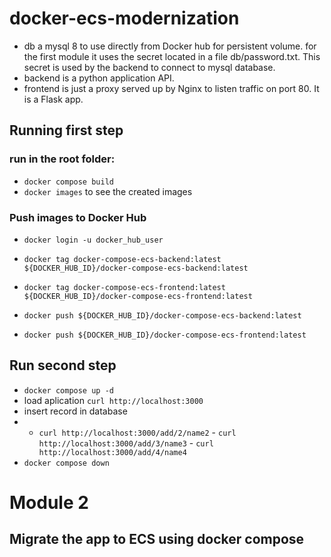 # docker-ecs-modernization

- db a mysql 8 to use directly from Docker hub for persistent volume. for the first module it uses the secret located in a file db/password.txt. This secret is used by the backend to connect to mysql database.
- backend is a python application API.
- frontend is just a proxy served up by Nginx to listen traffic on port 80. It is a Flask app.


## Running first step
### run in the root folder:
- `docker compose build`
- `docker images` to see the created images 


### Push images to Docker Hub
- `docker login -u docker_hub_user`
- `docker tag docker-compose-ecs-backend:latest ${DOCKER_HUB_ID}/docker-compose-ecs-backend:latest`
- `docker tag docker-compose-ecs-frontend:latest ${DOCKER_HUB_ID}/docker-compose-ecs-frontend:latest`

- `docker push ${DOCKER_HUB_ID}/docker-compose-ecs-backend:latest`
- `docker push ${DOCKER_HUB_ID}/docker-compose-ecs-frontend:latest`

## Run second step

- `docker compose up -d`
- load aplication `curl http://localhost:3000` 
- insert record in database 
- - `curl http://localhost:3000/add/2/name2` - `curl http://localhost:3000/add/3/name3` - `curl http://localhost:3000/add/4/name4`
- `docker compose down`

# Module 2
## Migrate the app to ECS using docker compose

